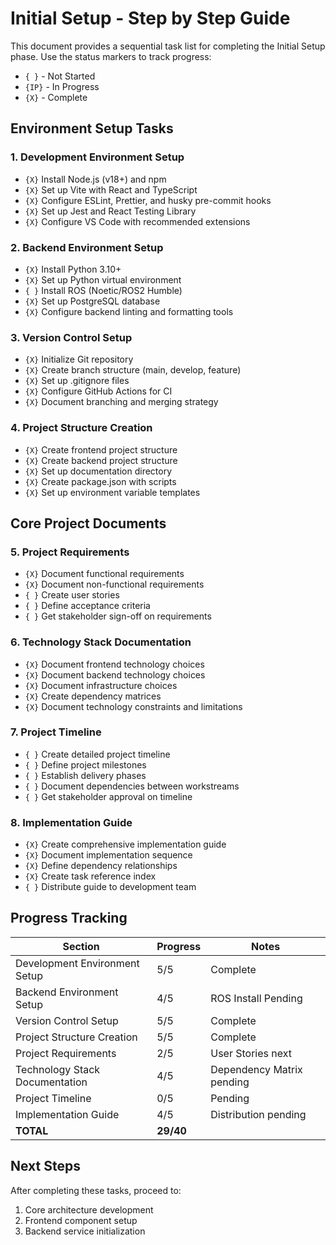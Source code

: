 # Initial Setup - Step by Step Guide

This document provides a sequential task list for completing the Initial Setup phase. Use the status markers to track progress:
- `{ }` - Not Started
- `{IP}` - In Progress
- `{X}` - Complete

## Environment Setup Tasks

### 1. Development Environment Setup

- `{X}` Install Node.js (v18+) and npm
- `{X}` Set up Vite with React and TypeScript
- `{X}` Configure ESLint, Prettier, and husky pre-commit hooks
- `{X}` Set up Jest and React Testing Library
- `{X}` Configure VS Code with recommended extensions

### 2. Backend Environment Setup

- `{X}` Install Python 3.10+
- `{X}` Set up Python virtual environment
- `{ }` Install ROS (Noetic/ROS2 Humble)
- `{X}` Set up PostgreSQL database
- `{X}` Configure backend linting and formatting tools

### 3. Version Control Setup

- `{X}` Initialize Git repository
- `{X}` Create branch structure (main, develop, feature)
- `{X}` Set up .gitignore files
- `{X}` Configure GitHub Actions for CI
- `{X}` Document branching and merging strategy

### 4. Project Structure Creation

- `{X}` Create frontend project structure
- `{X}` Create backend project structure
- `{X}` Set up documentation directory
- `{X}` Create package.json with scripts
- `{X}` Set up environment variable templates

## Core Project Documents

### 5. Project Requirements

- `{X}` Document functional requirements
- `{X}` Document non-functional requirements
- `{ }` Create user stories
- `{ }` Define acceptance criteria
- `{ }` Get stakeholder sign-off on requirements

### 6. Technology Stack Documentation

- `{X}` Document frontend technology choices
- `{X}` Document backend technology choices
- `{X}` Document infrastructure choices
- `{X}` Create dependency matrices
- `{X}` Document technology constraints and limitations

### 7. Project Timeline

- `{ }` Create detailed project timeline
- `{ }` Define project milestones
- `{ }` Establish delivery phases
- `{ }` Document dependencies between workstreams
- `{ }` Get stakeholder approval on timeline

### 8. Implementation Guide

- `{X}` Create comprehensive implementation guide
- `{X}` Document implementation sequence
- `{X}` Define dependency relationships
- `{X}` Create task reference index
- `{ }` Distribute guide to development team

## Progress Tracking

| Section | Progress | Notes |
|---------|----------|-------|
| Development Environment Setup | 5/5 | Complete |
| Backend Environment Setup | 4/5 | ROS Install Pending |
| Version Control Setup | 5/5 | Complete |
| Project Structure Creation | 5/5 | Complete |
| Project Requirements | 2/5 | User Stories next |
| Technology Stack Documentation | 4/5 | Dependency Matrix pending |
| Project Timeline | 0/5 | Pending |
| Implementation Guide | 4/5 | Distribution pending |
| **TOTAL** | **29/40** | |

## Next Steps

After completing these tasks, proceed to:
1. Core architecture development
2. Frontend component setup
3. Backend service initialization 